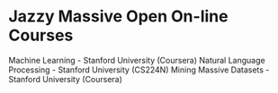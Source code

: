 # Jazzy Massive Open On-line Courses 
Machine Learning - Stanford University (Coursera)
Natural Language Processing - Stanford University (CS224N)
Mining Massive Datasets - Stanford University (Coursera)
